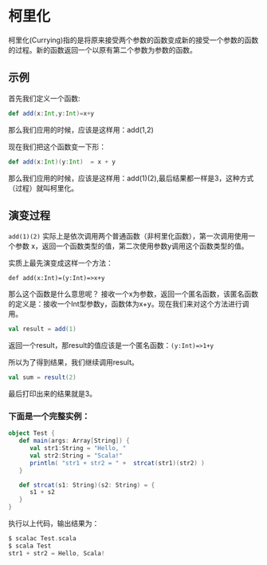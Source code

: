 # 柯里化

柯里化(Currying)指的是将原来接受两个参数的函数变成新的接受一个参数的函数的过程。新的函数返回一个以原有第二个参数为参数的函数。

## 示例

首先我们定义一个函数:

```scala
def add(x:Int,y:Int)=x+y
```

那么我们应用的时候，应该是这样用：add(1,2)

现在我们把这个函数变一下形：

```scala
def add(x:Int)(y:Int)  = x + y
```

那么我们应用的时候，应该是这样用：add(1)(2),最后结果都一样是3，这种方式（过程）就叫柯里化。

## 演变过程

`add(1)(2)` 实际上是依次调用两个普通函数（非柯里化函数），第一次调用使用一个参数 x，返回一个函数类型的值，第二次使用参数y调用这个函数类型的值。

实质上最先演变成这样一个方法：

```
def add(x:Int)=(y:Int)=>x+y
```

那么这个函数是什么意思呢？ 接收一个x为参数，返回一个匿名函数，该匿名函数的定义是：接收一个Int型参数y，函数体为x+y。现在我们来对这个方法进行调用。

```scala
val result = add(1)
```

返回一个result，那result的值应该是一个匿名函数：`(y:Int)=>1+y`

所以为了得到结果，我们继续调用result。

```scala
val sum = result(2)
```

最后打印出来的结果就是3。

### 下面是一个完整实例：

```scala
object Test {
   def main(args: Array[String]) {
      val str1:String = "Hello, "
      val str2:String = "Scala!"
      println( "str1 + str2 = " +  strcat(str1)(str2) )
   }

   def strcat(s1: String)(s2: String) = {
      s1 + s2
   }
}
```

执行以上代码，输出结果为：

```scala
$ scalac Test.scala
$ scala Test
str1 + str2 = Hello, Scala!
```

